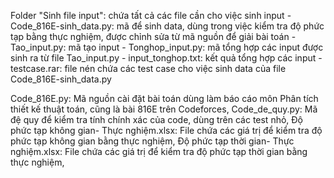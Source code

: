 Folder "Sinh file input": chứa tất cả các file cần cho việc sinh input
    - Code_816E-sinh_data.py: mã để sinh data, dùng trong việc kiểm tra độ phức tạp bằng thực nghiệm, được chỉnh sửa từ mã nguồn để giải bài toán 
    - Tao_input.py: mã tạo input 
    - Tonghop_input.py: mã tổng hợp các input được sinh ra từ file Tao_input.py
    - input_tonghop.txt: kết quả tổng hợp các input
    - testcase.rar: file nén chứa các test case cho việc sinh data của file Code_816E-sinh_data.py
 
Code_816E.py:  Mã nguồn cài đặt bài toán dùng làm báo cáo môn Phân tích thiết kế thuật toán, cũng là bài 816E trên Codeforces, 
Code_de_quy.py: Mã đệ quy để kiểm tra tính chính xác của code, dùng trên các test nhỏ,
Độ phức tạp không gian- Thực nghiệm.xlsx: File chứa các giá trị để kiểm tra độ phức tạp không gian bằng thực nghiệm,
Độ phức tạp thời gian- Thực nghiệm.xlsx: File chứa các giá trị để kiểm tra độ phức tạp thời gian bằng thực nghiệm,

